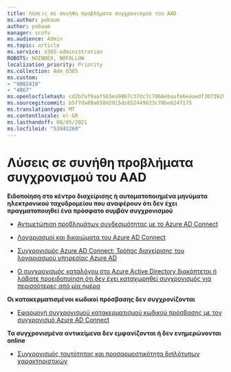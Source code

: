 ```yaml
---
title: Λύσεις σε συνήθη προβλήματα συγχρονισμού του AAD
ms.author: pebaum
author: pebaum
manager: scotv
ms.audience: Admin
ms.topic: article
ms.service: o365-administration
ROBOTS: NOINDEX, NOFOLLOW
localization_priority: Priority
ms.collection: Adm_O365
ms.custom:
- "9002418"
- "4867"
ms.openlocfilehash: cd2b7af9aaf565ea9867c37dc7c7066ebaafe6eaaedf307392919aefc03b11a2
ms.sourcegitcommit: b5f7da89a650d2915dc652449623c78be6247175
ms.translationtype: MT
ms.contentlocale: el-GR
ms.lasthandoff: 08/05/2021
ms.locfileid: "53941260"
---
```

# <a name="solutions-to-common-aad-synchronization-problems"></a>Λύσεις σε συνήθη προβλήματα συγχρονισμού του AAD

**Ειδοποίηση στο κέντρο διαχείρισης ή αυτοματοποιημένα μηνύματα ηλεκτρονικού ταχυδρομείου που αναφέρουν ότι δεν έχει πραγματοποιηθεί ένα πρόσφατο συμβάν συγχρονισμού**

- [Αντιμετώπιση προβλημάτων συνδεσιμότητας με το Azure AD Connect](https://docs.microsoft.com/azure/active-directory/hybrid/tshoot-connect-connectivity)

- [Λογαριασμοί και δικαιώματα του Azure AD Connect](https://go.microsoft.com/fwlink/p/?LinkId=820598)

- [Συγχρονισμός Azure AD Connect: Τρόπος διαχείρισης του λογαριασμού υπηρεσίας Azure AD](https://docs.microsoft.com/azure/active-directory/hybrid/how-to-connect-azureadaccount)

- [Ο συγχρονισμός καταλόγου στο Azure Active Directory διακόπτεται ή λάβατε προειδοποίηση ότι δεν έχει καταχωρηθεί συγχρονισμός για περισσότερες από μία ημέρα](https://support.microsoft.com/help/2882421/directory-synchronization-to-azure-active-directory-stops-or-you-re-warned-that-sync-hasn-t-registered-in-more-than-a-day)
 
**Οι κατακερματισμένοι κωδικοί πρόσβασης δεν συγχρονίζονται**

- [Εφαρμογή συγχρονισμού κατακερματισμού κωδικού πρόσβασης με τον συγχρονισμό Azure AD Connect](https://docs.microsoft.com/azure/active-directory/hybrid/how-to-connect-password-hash-synchronization)

**Τα συγχρονισμένα αντικείμενα δεν εμφανίζονται ή δεν ενημερώνονται online**

- [Συγχρονισμός ταυτότητας και προσαρμοστικότητα διπλότυπων χαρακτηριστικών](https://docs.microsoft.com/azure/active-directory/hybrid/how-to-connect-syncservice-duplicate-attribute-resiliency)
